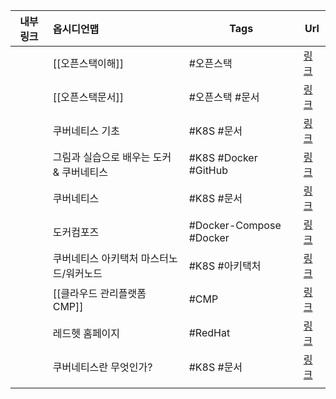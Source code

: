 

|  내부링크   | 옵시디언맵                               | Tags                    | Url                                                                                                             |
| --- |:---------------------------------------- | ----------------------- | --------------------------------------------------------------------------------------------------------------- |
| []()    | [[오픈스택이해]]                         | #오픈스택               | [링크](https://velog.io/@rhee519/k8s-getting-started)                                                                   |
|     | [[오픈스택문서]]                         | #오픈스택 #문서         | [링크](https://docs.openstack.org/ko_KR/)                                                                               |
|     | 쿠버네티스 기초                          | #K8S  #문서             | [링크](https://velog.io/@rhee519/k8s-getting-started)                                                                   |
|     | 그림과 실습으로 배우는 도커 & 쿠버네티스 | #K8S #Docker #GitHub    | [링크](https://github.com/wikibook/dkkb)                                                                                |
|     | 쿠버네티스                               | #K8S #문서              | [링크](https://kubernetes.io/ko/)                                                                                       |
|     | 도커컴포즈                               | #Docker-Compose #Docker | [링크](https://www.daleseo.com/docker-compose/)                                                                         |
|     | 쿠버네티스 아키택처 마스터노드/워커노드  | #K8S #아키택처          | [링크](https://pearlluck.tistory.com/136)                                                                               |
|     | [[클라우드 관리플랫폼 CMP]]              | #CMP                    | [링크](https://www.opsnow.com/%ED%81%B4%EB%9D%BC%EC%9A%B0%EB%93%9C-%EA%B4%80%EB%A6%AC-%ED%94%8C%EB%9E%AB%ED%8F%BC-cmp/) |
|     | 레드헷 홈페이지                          | #RedHat                 | [링크](https://www.redhat.com/ko)                                                                                       |
|     | 쿠버네티스란 무엇인가?                   | #K8S #문서              | [링크](https://kubernetes.io/ko/docs/concepts/overview/)                                                                |
|     |                                          |                         |                                                                                                                 |

